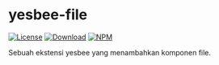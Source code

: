 yesbee-file
===========

[![License](http://img.shields.io/npm/l/yesbee-file.svg?style=flat-square)](https://github.com/xinix-technology/yesbee-file/blob/master/LICENSE)
[![Download](http://img.shields.io/npm/dm/yesbee-file.svg?style=flat-square)](https://github.com/xinix-technology/yesbee-file)
[![NPM](http://img.shields.io/npm/v/yesbee-file.svg?style=flat-square)](https://github.com/xinix-technology/yesbee-file)

Sebuah ekstensi yesbee yang menambahkan komponen file.

